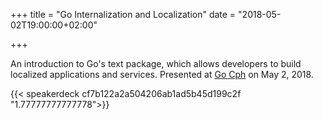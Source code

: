 +++
title = "Go Internalization and Localization"
date = "2018-05-02T19:00:00+02:00"

+++

An introduction to Go's text package, which allows developers to build localized applications and services.
Presented at [Go Cph][go-cph] on May 2, 2018.

[go-cph]: https://www.meetup.com/Go-Cph/

{{< speakerdeck cf7b122a2a504206ab1ad5b45d199c2f "1.77777777777778">}}
